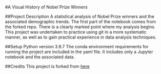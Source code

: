 #A Visual History of Nobel Prize Winners

##Project Description
A statistical analysis of Nobel Prize winners and the associated demographic trends. The first part of the notebook comes from the forked repo. There is a clearly marked point where my analysis begins. This project was undertaken to practice using git in a more systematic manner, as well as to gain practical experience in data analysis techniques. 

##Setup
Python version 3.9.7
The conda environment requirements for running the project are included in the yaml file. It includes only a Jupyter notebook and the associated data. 

##Credits
This project is forked from [here](https://github.com/veeralakrishna/DataCamp-Project-Solutions-Python)